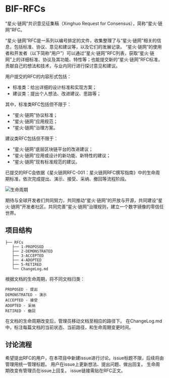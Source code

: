 # BIF-RFCs

“星火·链网”共识意见征集稿（Xinghuo Request for Consensus），简称“星火·链网”RFC。

“星火·链网”RFC是一系列以编号排定的文件，收集整理了与“星火·链网”相关的信息，包括标准、协议、意见和建议等，以及它们的发展记录。
“星火·链网”的使用者和开发者（以下简称“用户”）可以通过“星火·链网”RFC列表，获取“星火·链网”上的详细标准、协议及其功能、特性等；也能提交新的“星火·链网”RFC标准，贡献自己的想法和技术，与业内同行进行探讨意见和建议。

用户提交的RFC的内容形式包括：
- 标准类：给出详细的设计标准和实现方案；
- 建议类：提出个人想法、改进建议、思路等；

其中，标准类RFC包括但不限于：
- “星火·链网”协议标准；
- “星火·链网”应用规范；
- “星火·链网”治理方案。

建议类RFC包括但不限于：
- “星火·链网”底层区块链平台的改进建议；
- “星火·链网”应用或设计的新功能、新特性的建议；
- “星火·链网”现有标准规范的建议。


已提交的RFC会依据《星火链网RFC-001：星火链网RFC撰写指南》中的生命周期标准，依次完成提出、演示、接受、采纳、撤回等流程阶段。

![生命周期](https://user-images.githubusercontent.com/90955034/181481745-e4038200-9fdf-4049-b280-b87ba4646b1d.png)


期待与全球开发者们共同努力，共同推动“星火·链网”的开放与开源，共同建设“星火·链网”开发者社区，共同完善“星火·链网”治理规则，建立一个数字镜像的零信任世界。

## 项目结构
```
├── RFCs
   ├── 1-PROPOSED
   ├── 2-DEMONSTRATED
   ├── 3-ACCEPTED
   ├── 4-ADOPTED
   ├── 5-RETIRED
   └── ChangeLog.md

```
根据文档的生命周期，将不同文档归类：
```
PROPOSED - 提出
DEMONSTRATED - 演示
ACCEPTED - 接受
ADOPTED - 采纳
RETIRED - 撤回
```
在文档的生命周期改变后，管理员移动文档至相应的路径下。
在ChangeLog.md中，标注每篇文档的当前状态、当前路径，和生命周期变更时间。

## 讨论流程
希望提出RFC的用户，在本项目中新建issue进行讨论。issue标题不限，后续将由管理用统一管理标题。
用户在issue上更新想法、提出问题、做出回复。
生命周期改变有管理员在issue上回复。
issue链接需贴在RFC正文。
